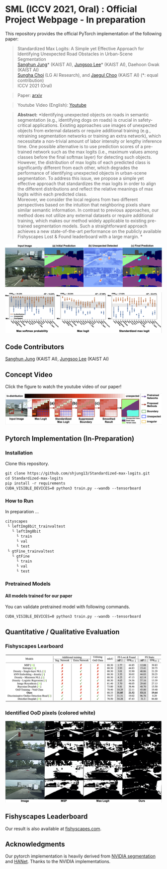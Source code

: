 # SML (ICCV 2021, Oral) : Official Project Webpage - In preparation
This repository provides the official PyTorch implementation of the following paper:
> Standardized Max Logits: A Simple yet Effective Approach for Identifying Unexpected Road Obstacles in Urban-Scene Segmentation<br>
> [Sanghun Jung](https://shjung13.github.io/)* (KAIST AI), [Jungsoo Lee](https://leebebeto.github.io/)* (KAIST AI), Daehoon Gwak (KAIST AI)<br>
> [Sungha Choi](https://www.linkedin.com/in/sungha-choi-1130185a/) (LG AI Research), and [Jaegul Choo](https://sites.google.com/site/jaegulchoo/) (KAIST AI) (*: equal contribution)<br>
> ICCV 2021 (Oral) <br>

> Paper: [arxiv](https://arxiv.org/abs/2107.11264)<br>

> Youtube Video (English): [Youtube](https://www.youtube.com/watch?v=leBJZHzX6xM) <br>

> **Abstract:** 
*Identifying unexpected objects on roads in semantic segmentation (e.g., identifying dogs on roads) is crucial in safety-critical applications. 
Existing approaches use images of unexpected objects from external datasets or require additional training (e.g., retraining segmentation networks or training an extra network), which necessitate a non-trivial amount of labor intensity or lengthy inference time.
One possible alternative is to use prediction scores of a pre-trained network such as the max logits (i.e., maximum values among classes before the final softmax layer) for detecting such objects.
However, the distribution of max logits of each predicted class is significantly different from each other, which degrades the performance of identifying unexpected objects in urban-scene segmentation.
To address this issue, we propose a simple yet effective approach that standardizes the max logits in order to align the different distributions and reflect the relative meanings of max logits within each predicted class.  
Moreover, we consider the local regions from two different perspectives based on the intuition that neighboring pixels share similar semantic information. 
In contrast to previous approaches, our method does not utilize any external datasets or require additional training, which makes our method widely applicable to existing pre-trained segmentation models. 
Such a straightforward approach achieves a new state-of-the-art performance on the publicly available Fishyscapes Lost & Found leaderboard with a large margin. *<br>

<p align="center">
  <img src="assets/main.png" />
</p>

<p align="center">
  <img src="assets/motivation.png" />
</p>

## Code Contributors
[Sanghun Jung](https://shjung13.github.io/) (KAIST AI), [Jungsoo Lee](https://leebebeto.github.io/) (KAIST AI)

## Concept Video
Click the figure to watch the youtube video of our paper!
<p align="center">
  <a href="https://www.youtube.com/watch?v=leBJZHzX6xM"><img src="assets/youtube_main.png" alt="Youtube Video"></a><br>
</p>

## Pytorch Implementation (In-Preparation)
### Installation
Clone this repository.
```
git clone https://github.com/shjung13/Standardized-max-logits.git
cd Standardized-max-logits
pip install -r requirements
CUDA_VISIBLE_DEVICES=0 python3 train.py --wandb --tensorboard
```

### How to Run 
In preparation ...
```
cityscapes
 └ leftImg8bit_trainvaltest
   └ leftImg8bit
     └ train
     └ val
     └ test
 └ gtFine_trainvaltest
   └ gtFine
     └ train
     └ val
     └ test
```

### Pretrained Models
#### All models trained for our paper
You can validate pretrained model with following commands.
```
CUDA_VISIBLE_DEVICES=0 python3 train.py --wandb --tensorboard
```

## Quantitative / Qualitative Evaluation
### Fishyscapes Learboard
<p align="center">
  <img src="assets/quantitative.png"/>
</p>

### Identified OoD pixels (colored white)
<p align="center">
  <img src="assets/qualitative.png"/>
</p>

## Fishyscapes Leaderboard
Our result is also available at [fishyscapes.com](https://fishyscapes.com/). 


## Acknowledgments
Our pytorch implementation is heavily derived from [NVIDIA segmentation](https://github.com/NVIDIA/semantic-segmentation) and [HANet](https://github.com/shachoi/HANet).
Thanks to the NVIDIA implementations.


